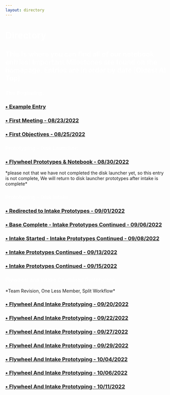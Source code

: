 ```yaml
---
layout: directory
---
```


<h1 style="color:white">Directory</h1>
<h2 style="color:white"> This is where you can find all of our notebook entries! Important Milestones are found on the homepage. Entries are in order by date (Oldest At Top) </h2>

<h3 style="color:white">The Beginning:</h3>
<h3><a href="Entries/EntryExample">&#8226; Example Entry </a></h3>
<p> </p>
<h3><a href="Entries/08-23-2022">&#8226; First Meeting - 08/23/2022 </a></h3>
<p> </p>
<h3><a href="Entries/08-25-2022">&#8226; First Objectives - 08/25/2022 </a></h3>
<p> </p>

<h3 style="color:white">Prototyping - Disk Launcher:</h3>
<h3><a href="Entries/08-30-2022">&#8226; Flywheel Prototypes & Notebook - 08/30/2022 </a></h3>
*please not that we have not completed the disk launcher yet, so this entry is not complete, We will return to disk launcher prototypes after intake is complete*
<h3 style="color:white">Prototyping - Disk Intake;</h3>
<p> </p>
<h3><a href="Entries/09-01-2022">&#8226; Redirected to Intake Prototypes - 09/01/2022 </a></h3>
<p> </p>
<h3><a href="Entries/09-06-2022">&#8226; Base Complete - Intake Prototypes Continued - 09/06/2022</a></h3>
<p> </p>
<h3><a href="Entries/09-08-2022">&#8226; Intake Started - Intake Prototypes Continued - 09/08/2022</a></h3>
<p> </p>
<h3><a href="Entries/09-13-2022">&#8226; Intake Prototypes Continued - 09/13/2022</a></h3>
<p> </p>
<h3><a href="Entries/09-15-2022">&#8226; Intake Prototypes Continued - 09/15/2022</a></h3>
<h3 style="color:white">Flywheel and Intake Combined Prototyping</h3>
*Team Revision, One Less Member, Split Workflow*
<p> </p>
<h3><a href="Entries/09-20-2022">&#8226; Flywheel And Intake Prototyping - 09/20/2022</a></h3>
<p> </p>
<h3><a href="Entries/09-22-2022">&#8226; Flywheel And Intake Prototyping - 09/22/2022</a></h3>
<p> </p>
<h3><a href="Entries/09-27-2022">&#8226; Flywheel And Intake Prototyping - 09/27/2022</a></h3>
<p> </p>
<h3><a href="Entries/09-29-2022">&#8226; Flywheel And Intake Prototyping - 09/29/2022</a></h3>
<p> </p>
<h3><a href="Entries/10-04-2022">&#8226; Flywheel And Intake Prototyping - 10/04/2022</a></h3>
<p> </p>
<h3><a href="Entries/10-06-2022">&#8226; Flywheel And Intake Prototyping - 10/06/2022</a></h3>
<p> </p>
<h3><a href="Entries/10-11-2022">&#8226; Flywheel And Intake Prototyping - 10/11/2022</a></h3>